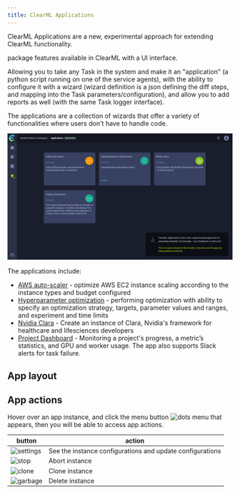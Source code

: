 ```yaml
---
title: ClearML Applications
---
```


ClearML Applications are a new, experimental approach for extending ClearML functionality.

package features available in ClearML with a UI interface.

Allowing you to take any Task in the system and make it an "application" (a python script running on one of the service agents), 
with the ability to configure it with a wizard (wizard definition is a json defining the diff steps, and mapping into the Task parameters/configuration), and allow you to add reports as well (with the same Task logger interface).

The applications are a collection of wizards that offer a variety of functionalities where users don't have to 
handle code.

![ClearML Applications main page](../../img/webapp_apps_overview.png)

The applications include:
* [AWS auto-scaler](aws_auto_scaler.md) - optimize AWS EC2 instance scaling according to the instance types and budget configured 
* [Hyperparameter optimization](hyperparam_opt.md) - performing optimization with ability to specify an optimization strategy, targets, parameter values and ranges, and experiment and time limits
* [Nvidia Clara](nvidia_clara.md) - Create an instance of Clara, Nvidia's framework for healthcare and lifesciences developers
* [Project Dashboard](project_dashboard.md) - Monitoring a project's progress, a metric’s statistics, and GPU and worker usage. The app also supports Slack alerts for task failure. 

## App layout


## App actions

Hover over an app instance, and click the menu button <img src="/docs/latest/icons/ico-dots-v-menu.svg" alt="dots menu" className="icon size-sm space-sm" /> 
that appears, then you will be able to access app actions.    

|button|action|
|--|--|
|<img src="/docs/latest/icons/ico-settings.svg" alt="settings" className="icon size-sm space-sm" /> | See the instance configurations and update configurations |
|<img src="/docs/latest/icons/ico-status-aborted.svg" alt="stop" className="icon size-sm space-sm" /> |Abort instance |
|<img src="/docs/latest/icons/ico-clone.svg" alt="clone" className="icon size-sm space-sm" /> | Clone instance |
|<img src="/docs/latest/icons/ico-trash.svg" alt="garbage" className="icon size-sm space-sm" />|Delete instance |
